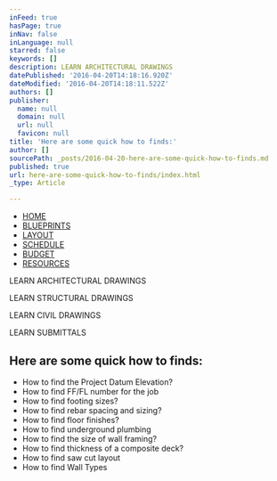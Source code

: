 ```yaml
---
inFeed: true
hasPage: true
inNav: false
inLanguage: null
starred: false
keywords: []
description: LEARN ARCHITECTURAL DRAWINGS
datePublished: '2016-04-20T14:18:16.920Z'
dateModified: '2016-04-20T14:18:11.522Z'
authors: []
publisher:
  name: null
  domain: null
  url: null
  favicon: null
title: 'Here are some quick how to finds:'
author: []
sourcePath: _posts/2016-04-20-here-are-some-quick-how-to-finds.md
published: true
url: here-are-some-quick-how-to-finds/index.html
_type: Article

---
```

* [HOME][0]
* [BLUEPRINTS][1]
* [LAYOUT][2]
* [SCHEDULE][3]
* [BUDGET][4]
* [RESOURCES][5]

LEARN ARCHITECTURAL DRAWINGS

LEARN STRUCTURAL DRAWINGS

LEARN CIVIL DRAWINGS

LEARN SUBMITTALS

## Here are some quick how to finds:

[][6][][7][][8][][9]

* How to find the Project Datum Elevation?
* How to find FF/FL number for the job
* How to find footing sizes?
* How to find rebar spacing and sizing?
* How to find floor finishes?
* How to find underground plumbing
* How to find the size of wall framing?
* How to find thickness of a composite deck?
* How to find saw cut layout
* How to find Wall Types

[0]: http://constructoratorfield.weebly.com/
[1]: http://constructoratorfield.weebly.com/blueprints.html
[2]: http://constructoratorfield.weebly.com/layout.html
[3]: http://constructoratorfield.weebly.com/schedule.html
[4]: http://constructoratorfield.weebly.com/budget.html
[5]: http://constructoratorfield.weebly.com/resources.html
[6]: http://constructoratorfield.weebly.com/architectural.html
[7]: http://constructoratorfield.weebly.com/structural.html
[8]: http://constructoratorfield.weebly.com/civil.html
[9]: http://constructoratorfield.weebly.com/submittals.html